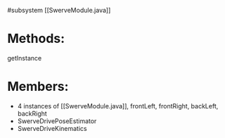 #subsystem
[[SwerveModule.java]]

# Methods:
getInstance

# Members:
* 4 instances of [[SwerveModule.java]], frontLeft, frontRight, backLeft, backRight
* SwerveDrivePoseEstimator
* SwerveDriveKinematics